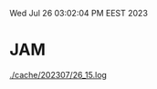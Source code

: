 Wed Jul 26 03:02:04 PM EEST 2023
# JAM
<a href='./cache/202307/26_15.log'>./cache/202307/26_15.log</a>

